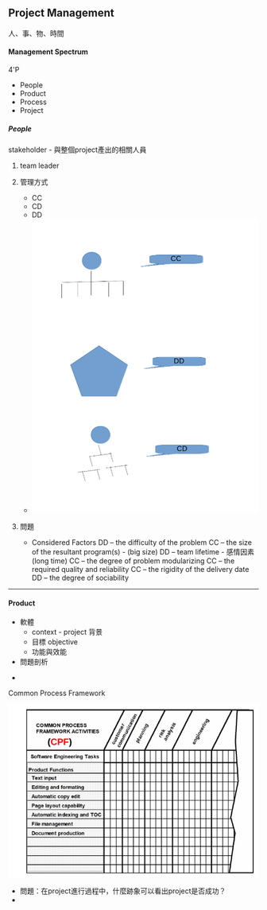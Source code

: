 ## Project Management

人、事、物、時間

#### Management Spectrum

4'P

* People
* Product
* Process
* Project

##### People

stakeholder - 與整個project產出的相關人員

1. team leader

2. 管理方式

   * CC
   * CD
   * DD
   * ![](/assets/CC-CD-DD.png)

3. 問題

   * Considered Factors
     DD – the difficulty of the problem
     CC – the size of the resultant program\(s\) - \(big size\)
     DD – team lifetime - 感情因素\(long time\)
     CC – the degree of problem modularizing
     CC – the required quality and reliability
     CC – the rigidity of the delivery date
     DD – the degree of sociability

---

#### Product

* 軟體
  * context - project 背景
  * 目標 objective
  * 功能與效能
* 問題剖析

-

Common Process Framework

![](/assets/CPF-import.png)



* 問題：在project進行過程中，什麼跡象可以看出project是否成功？
* 


